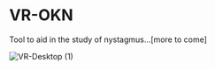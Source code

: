 # VR-OKN

Tool to aid in the study of nystagmus...[more to come]


![VR-Desktop (1)](https://user-images.githubusercontent.com/25873087/123528105-eb3e4880-d699-11eb-96ce-37374ed917da.PNG)




